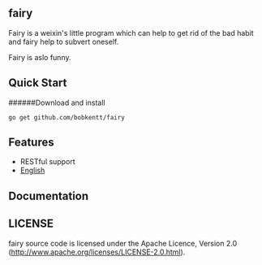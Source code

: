 ## fairy
Fairy is a weixin's little program which can help to get rid of the bad habit and fairy help to subvert oneself.

Fairy is aslo funny.

## Quick Start
######Download and install

    go get github.com/bobkentt/fairy

## Features
* RESTful support
* [English](https://github.com/bobkentt/fairy/wiki)


## Documentation


## LICENSE
fairy source code is licensed under the Apache Licence, Version 2.0 (http://www.apache.org/licenses/LICENSE-2.0.html).
